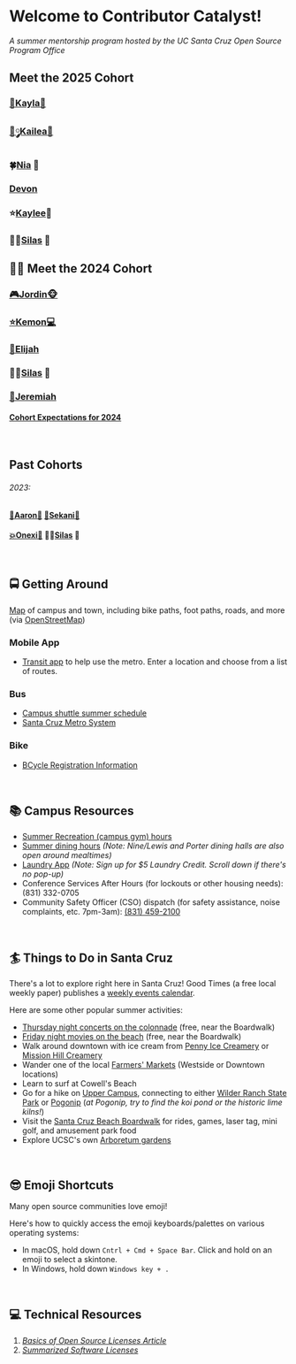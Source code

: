 # Welcome to Contributor Catalyst!
*A summer mentorship program hosted by the UC Santa Cruz Open Source Program Office*

## Meet the 2025 Cohort
### **[🧸Kayla🌸](https://github.com/kaybcodes)**
### **[🎀༘Kailea💋](https://github.com/kailealee)**
### **🍀[Nia](https://github.com/npNSU) 🔰**
### **[Devon](https://github.com/devon3583)**
### **⭐️[Kaylee](https://github.com/purpleskates123)🎨**
### **🕴🏾[Silas](https://github.com/SilasVM) 📸**

## 🧑‍💻 Meet the 2024 Cohort
### **[🎮Jordin🐵](https://github.com/Jordin221)**
### **[⭐️Kemon💻](https://github.com/klbynum)**
### **[🐐Elijah](https://github.com/Wavyeli32/)**
### **🕴🏾[Silas](https://github.com/SilasVM) 📸**
### **[🎺Jeremiah](https://github.com/JeremiahAHoward)**
#### **[Cohort Expectations for 2024](https://github.com/emmet0r/contributor-catalyst/blob/main/2024-expectations.md)**

</br>

## Past Cohorts
###### 2023: 
#### **[🐐Aaron🧩](https://github.com/thatguyseven/)** **[🥽Sekani🎨](https://github.com/snwarner22)**
#### **[💥Onexi🌴](https://github.com/OnexiMedina)**   **🕴🏾[Silas](https://github.com/SilasVM) 📸**

</br>

## 🚍 Getting Around 
[Map](https://www.openstreetmap.org/#map=15/36.9895/-122.0574) of campus and town, including bike paths, foot paths, roads, and more (via [OpenStreetMap](https://github.com/openstreetmap/))
### Mobile App
- [Transit app](https://transitapp.com) to help use the metro. Enter a location and choose from a list of routes.
### Bus 
- [Campus shuttle summer schedule](https://taps.ucsc.edu/pdf/campus-transit-schedule-8.5x11-summer-2023.pdf)
- [Santa Cruz Metro System](https://scmtd.com/en/routes/schedule/map)
### Bike 
- [BCycle Registration Information](https://taps.ucsc.edu/bike-programs/bike-share.html)

</br>

## 📚 Campus Resources
- [Summer Recreation (campus gym) hours](https://recreation.ucsc.edu/facilities/index.html)
- [Summer dining hours](https://dining.ucsc.edu/summer/) _(Note: Nine/Lewis and Porter dining halls are also open around mealtimes)_
- [Laundry App](https://mycscgo.com/laundry) _(Note: Sign up for $5 Laundry Credit. Scroll down if there's no pop-up)_
- Conference Services After Hours (for lockouts or other housing needs): (831) 332-0705
- Community Safety Officer (CSO) dispatch (for safety assistance, noise complaints, etc. 7pm-3am): [(831) 459-2100](tel:18314592100)

</br>

## 🏄 Things to Do in Santa Cruz
There's a lot to explore right here in Santa Cruz! Good Times (a free local weekly paper) publishes a [weekly events calendar](https://www.goodtimes.sc/things-to-do-santa-cruz/).

Here are some other popular summer activities:
- [Thursday night concerts on the colonnade](https://beachboardwalk.com/live-music-on-the-colonnade/) (free, near the Boardwalk)
- [Friday night movies on the beach](https://beachboardwalk.com/movies/) (free, near the Boardwalk)
- Walk around downtown with ice cream from [Penny Ice Creamery](https://www.thepennyicecreamery.com) or [Mission Hill Creamery](https://www.missionhillcreamery.com)
- Wander one of the local [Farmers' Markets](https://santacruzfarmersmarket.org) (Westside or Downtown locations)
- Learn to surf at Cowell's Beach
- Go for a hike on [Upper Campus](https://maps.ucsc.edu/printable-maps/UCSC_upper_campus_map.pdf), connecting to either [Wilder Ranch State Park](https://www.parks.ca.gov/pages/549/files/WilderRanchSPWebLayout2017.pdf) or [Pogonip](https://www.cityofsantacruz.com/home/showpublisheddocument/42506/635600233927270000) (_at Pogonip, try to find the koi pond or the historic lime kilns!_)
- Visit the [Santa Cruz Beach Boardwalk](https://beachboardwalk.com) for rides, games, laser tag, mini golf, and amusement park food
- Explore UCSC's own [Arboretum gardens](https://arboretum.ucsc.edu/visit/admission-and-hours/index.html)

</br>

## 😎 Emoji Shortcuts
Many open source communities love emoji! 

Here's how to quickly access the emoji keyboards/palettes on various operating systems:
- In macOS, hold down <code>Cntrl + Cmd + Space Bar</code>. Click and hold on an emoji to select a skintone.
- In Windows, hold down <code>Windows key + .</code>

</br>

## 💻 Technical Resources
1. *[Basics of Open Source Licenses Article](https://medium.com/nationwide-technology/a-short-guide-to-open-source-licenses-cf5b1c329edd)*
2. *[Summarized Software Licenses](https://tldrlegal.com/)*
